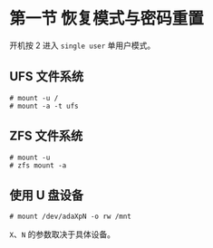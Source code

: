 # 第一节 恢复模式与密码重置

开机按 2 进入 `single user` 单用户模式。

## UFS 文件系统

```
# mount -u /
# mount -a -t ufs
```

## ZFS 文件系统

```
# mount -u
# zfs mount -a
```

## 使用 U 盘设备

```
# mount /dev/adaXpN -o rw /mnt
```
`X`、`N` 的参数取决于具体设备。
